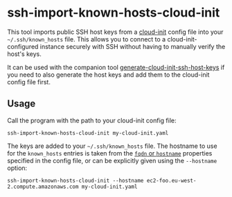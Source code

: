 # ssh-import-known-hosts-cloud-init

This tool imports public SSH host keys from a [cloud-init](https://cloud-init.io/) config file into your `~/.ssh/known_hosts` file. This allows you to connect to a cloud-init-configured instance securely with SSH without having to manually verify the host's keys.

It can be used with the companion tool [generate-cloud-init-ssh-host-keys](https://github.com/JJC1138/generate-cloud-init-ssh-host-keys) if you need to also generate the host keys and add them to the cloud-init config file first.

## Usage

Call the program with the path to your cloud-init config file:

```
ssh-import-known-hosts-cloud-init my-cloud-init.yaml
```

The keys are added to your `~/.ssh/known_hosts` file. The hostname to use for the `known_hosts` entries is taken from the [`fqdn` or `hostname`](https://cloudinit.readthedocs.io/en/latest/topics/modules.html#set-hostname) properties specified in the config file, or can be explicitly given using the `--hostname` option:

```
ssh-import-known-hosts-cloud-init --hostname ec2-foo.eu-west-2.compute.amazonaws.com my-cloud-init.yaml
```
